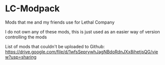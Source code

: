 # LC-Modpack
Mods that me and my friends use for Lethal Company

I do not own any of these mods, this is just used as an easier way of version controlling the mods

List of mods that couldn't be uploaded to Github:
https://drive.google.com/file/d/1wfsSeprywhJagNBdoRdnJXx8ihetjsQG/view?usp=sharing
